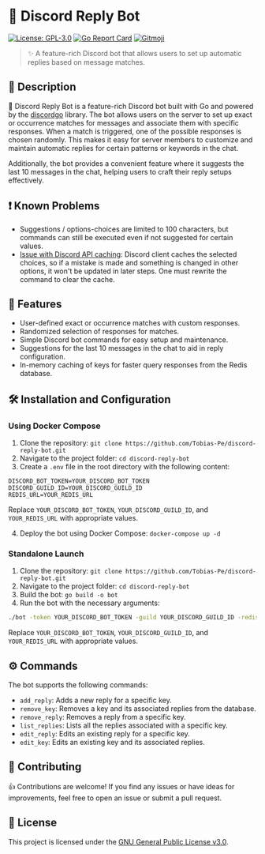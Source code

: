 # 🤖 Discord Reply Bot

[![License: GPL-3.0](https://img.shields.io/badge/License-GPL%203.0-blue.svg)](https://opensource.org/licenses/GPL-3.0)
[![Go Report Card](https://goreportcard.com/badge/github.com/Tobias-Pe/discord-reply-bot)](https://goreportcard.com/report/github.com/Tobias-Pe/discord-reply-bot)
[![Gitmoji](https://img.shields.io/badge/gitmoji-%20😜%20😍-FFDD67.svg?style=flat-square)](https://gitmoji.dev)

> ✨ A feature-rich Discord bot that allows users to set up automatic replies based on message matches.

## 📝 Description

🤖 Discord Reply Bot is a feature-rich Discord bot built with Go and powered by the [discordgo](https://github.com/bwmarrin/discordgo) library. The bot allows users on the server to set up exact or occurrence matches for messages and associate them with specific responses. When a match is triggered, one of the possible responses is chosen randomly. This makes it easy for server members to customize and maintain automatic replies for certain patterns or keywords in the chat.

Additionally, the bot provides a convenient feature where it suggests the last 10 messages in the chat, helping users to craft their reply setups effectively.

## ❗ Known Problems

- Suggestions / options-choices are limited to 100 characters, but commands can still be executed even if not suggested for certain values.
- [Issue with Discord API caching](https://github.com/discord/discord-api-docs/discussions/5121): Discord client caches the selected choices, so if a mistake is made and something is changed in other options, it won't be updated in later steps. One must rewrite the command to clear the cache.

## 🚀 Features

- User-defined exact or occurrence matches with custom responses.
- Randomized selection of responses for matches.
- Simple Discord bot commands for easy setup and maintenance.
- Suggestions for the last 10 messages in the chat to aid in reply configuration.
- In-memory caching of keys for faster query responses from the Redis database.

## 🛠️ Installation and Configuration

### Using Docker Compose

1. Clone the repository: `git clone https://github.com/Tobias-Pe/discord-reply-bot.git`
2. Navigate to the project folder: `cd discord-reply-bot`
3. Create a `.env` file in the root directory with the following content:

```
DISCORD_BOT_TOKEN=YOUR_DISCORD_BOT_TOKEN
DISCORD_GUILD_ID=YOUR_DISCORD_GUILD_ID
REDIS_URL=YOUR_REDIS_URL
```


Replace `YOUR_DISCORD_BOT_TOKEN`, `YOUR_DISCORD_GUILD_ID`, and `YOUR_REDIS_URL` with appropriate values.

4. Deploy the bot using Docker Compose: `docker-compose up -d`

### Standalone Launch

1. Clone the repository: `git clone https://github.com/Tobias-Pe/discord-reply-bot.git`
2. Navigate to the project folder: `cd discord-reply-bot`
3. Build the bot: `go build -o bot`
4. Run the bot with the necessary arguments:

```bash
./bot -token YOUR_DISCORD_BOT_TOKEN -guild YOUR_DISCORD_GUILD_ID -redis YOUR_REDIS_URL
```

Replace `YOUR_DISCORD_BOT_TOKEN`, `YOUR_DISCORD_GUILD_ID`, and `YOUR_REDIS_URL` with appropriate values.

## ⚙️ Commands

The bot supports the following commands:

- `add_reply`: Adds a new reply for a specific key.
- `remove_key`: Removes a key and its associated replies from the database.
- `remove_reply`: Removes a reply from a specific key.
- `list_replies`: Lists all the replies associated with a specific key.
- `edit_reply`: Edits an existing reply for a specific key.
- `edit_key`: Edits an existing key and its associated replies.

## 🤝 Contributing

👍 Contributions are welcome! If you find any issues or have ideas for improvements, feel free to open an issue or submit a pull request.

## 📄 License

This project is licensed under the [GNU General Public License v3.0](LICENSE).

